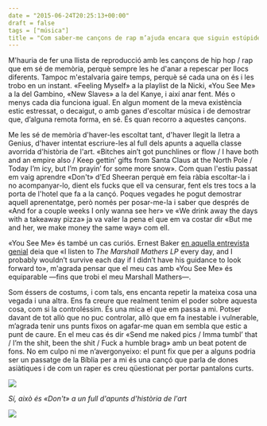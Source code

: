 ```yaml
---
date = "2015-06-24T20:25:13+00:00"
draft = false
tags = ["música"]
title = "Com saber-me cançons de rap m’ajuda encara que siguin estúpides"
---
```

M'hauria de fer una llista de reproducció amb les cançons de hip hop / rap que em sé de memòria, perquè sempre les he d'anar a repescar per llocs diferents. Tampoc m'estalvaria gaire temps, perquè sé cada una on és i les trobo en un instant. «Feeling Myself» a la playlist de la Nicki, «You See Me» a la del Gambino, «New Slaves» a la del Kanye, i així anar fent. Més o menys cada dia funciona igual. En algun moment de la meva existència estic estressat, o decaigut, o amb ganes d'escoltar música i de demostrar que, d’alguna remota forma, en sé. És quan recorro a aquestes cançons.

<!-- more -->

Me les sé de memòria d'haver-les escoltat tant, d'haver llegit la lletra a Genius, d'haver intentat escriure-les al full dels apunts a aquella classe avorrida d'història de l'art. «Bitches ain’t got punchlines or flow / I have both and an empire also / Keep gettin’ gifts from Santa Claus at the North Pole / Today I’m icy, but I’m prayin’ for some more snow». Com quan l'estiu passat em vaig aprendre «Don't» d'Ed Sheeran perquè em feia ràbia escoltar-la i no acompanyar-lo, dient els fucks que ell va censurar, fent els tres tocs a la porta de l'hotel que fa a la cançó. Poques vegades he pogut demostrar aquell aprenentatge, però només per posar-me-la i saber que després de «And for a couple weeks I only wanna see her» ve «We drink away the days with a takeaway pizza» ja va valer la pena el que em va costar dir «But me and her, we make money the same way» com ell.

«You See Me» és també un cas curiós. Ernest Baker [en aquella entrevista genial](http://static1.squarespace.com/static/522e49cbe4b0a584ece3ff2f/t/54498c4ee4b068e746bd5e1b/1414106190546/ERNESTBAKERInterviewTranscribed.pdf) deia que «I listen to _The Marshall Mathers LP_ every day, and I probably wouldn’t survive each day if I didn’t have his guidance to look forward to», m'agrada pensar que el meu cas amb «You See Me» és equiparable —fins que trobi el meu Marshall Mathers—.

Som éssers de costums, i com tals, ens encanta repetir la mateixa cosa una vegada i una altra. Ens fa creure que realment tenim el poder sobre aquesta cosa, com si la controléssim. És una mica el que em passa a mi. Potser davant de tot allò que no puc controlar, allò que em fa inestable i vulnerable, m’agrada tenir uns punts fixos on agafar-me quan em sembla que estic a punt de caure. En el meu cas és dir «Send me naked pics / Imma tumbl’ that / I’m the shit, been the shit / Fuck a humble brag» amb un beat potent de fons. No em culpo ni me n’avergonyeixo: el punt fix que per a alguns podria ser un passatge de la Bíblia per a mi és una cançó que parla de dones asiàtiques i de com un raper es creu qüestionat per portar pantalons curts.

![](http://41.media.tumblr.com/a55cfb0594c8dd13b526048b6d4d8b6b/tumblr_inline_nqgu1tB8vD1rf46cf_1280.jpg)

*Sí, això és «Don't» a un full d'apunts d'història de l'art*

<img id="splashFade" src="http://41.media.tumblr.com/a55cfb0594c8dd13b526048b6d4d8b6b/tumblr_inline_nqgu1tB8vD1rf46cf_1280.jpg"/> 